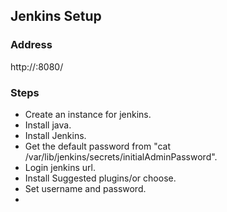 ## Jenkins Setup

### Address
http://<IP or the hostname>:8080/

### Steps
- Create an instance for jenkins.
- Install java.
- Install Jenkins.
- Get the default password from "cat /var/lib/jenkins/secrets/initialAdminPassword".
- Login jenkins url.
- Install Suggested plugins/or choose.
- Set username and password.
-
